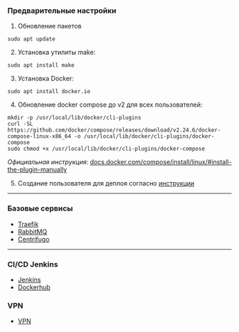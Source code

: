 ### Предварительные настройки
1. Обновление пакетов
```
sudo apt update
```

2. Установка утилиты make:
```
sudo apt install make
```

3. Установка Docker:
```
sudo apt install docker.io
```

4. Обновление docker compose до v2 для всех пользователей:
```
mkdir -p /usr/local/lib/docker/cli-plugins
curl -SL https://github.com/docker/compose/releases/download/v2.24.6/docker-compose-linux-x86_64 -o /usr/local/lib/docker/cli-plugins/docker-compose
sudo chmod +x /usr/local/lib/docker/cli-plugins/docker-compose
```

*Официальная инструкция*: [docs.docker.com/compose/install/linux/#install-the-plugin-manually](https://docs.docker.com/compose/install/linux/#install-the-plugin-manually)

5. Создание пользователя для деплоя согласно [инструкции](./wiki/deploy.md)

---

### Базовые сервисы

- [Traefik](./traefik/README.md)
- [RabbitMQ](./rabbitmq/README.md)
- [Centrifugo](./centrifugo/README.md)

---

### CI/CD Jenkins
- [Jenkins](./jenkins/README.md)
- [Dockerhub](./dockerhub/README.md)

### VPN
- [VPN](./vpn/README.md)
